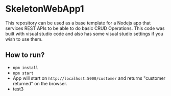 # SkeletonWebApp1

This repository can be used as a base template for a Nodejs app that services REST APIs to be able to do basic CRUD Operations. This code was built with visual studio code and also has some visual studio settings if you wish to use them.

## How to run?
* `npm install`
* `npm start`
* App will start on `http://localhost:5000/customer` and returns "customer returned" on the browser.
* test3